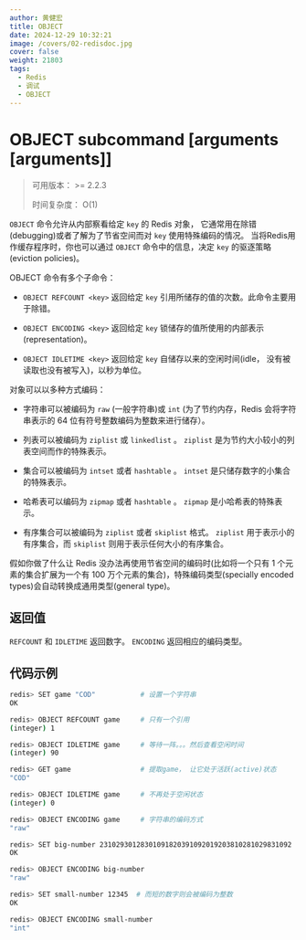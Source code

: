 ```yaml
---
author: 黄健宏
title: OBJECT
date: 2024-12-29 10:32:21
image: /covers/02-redisdoc.jpg
cover: false
weight: 21803
tags:
  - Redis
  - 调试
  - OBJECT
---
```


# OBJECT subcommand [arguments [arguments]]

> 可用版本： >= 2.2.3
> 
> 时间复杂度： O(1)

`OBJECT` 命令允许从内部察看给定 `key` 的 Redis 对象， 它通常用在除错(debugging)或者了解为了节省空间而对 `key` 使用特殊编码的情况。 当将Redis用作缓存程序时，你也可以通过 `OBJECT` 命令中的信息，决定 `key` 的驱逐策略(eviction policies)。

OBJECT 命令有多个子命令：

- `OBJECT REFCOUNT <key>` 返回给定 `key` 引用所储存的值的次数。此命令主要用于除错。
    
- `OBJECT ENCODING <key>` 返回给定 `key` 锁储存的值所使用的内部表示(representation)。
    
- `OBJECT IDLETIME <key>` 返回给定 `key` 自储存以来的空闲时间(idle， 没有被读取也没有被写入)，以秒为单位。
    

对象可以以多种方式编码：

- 字符串可以被编码为 `raw` (一般字符串)或 `int` (为了节约内存，Redis 会将字符串表示的 64 位有符号整数编码为整数来进行储存）。
    
- 列表可以被编码为 `ziplist` 或 `linkedlist` 。 `ziplist` 是为节约大小较小的列表空间而作的特殊表示。
    
- 集合可以被编码为 `intset` 或者 `hashtable` 。 `intset` 是只储存数字的小集合的特殊表示。
    
- 哈希表可以编码为 `zipmap` 或者 `hashtable` 。 `zipmap` 是小哈希表的特殊表示。
    
- 有序集合可以被编码为 `ziplist` 或者 `skiplist` 格式。 `ziplist` 用于表示小的有序集合，而 `skiplist` 则用于表示任何大小的有序集合。
    

假如你做了什么让 Redis 没办法再使用节省空间的编码时(比如将一个只有 1 个元素的集合扩展为一个有 100 万个元素的集合)，特殊编码类型(specially encoded types)会自动转换成通用类型(general type)。

## 返回值

`REFCOUNT` 和 `IDLETIME` 返回数字。 `ENCODING` 返回相应的编码类型。

## 代码示例

```bash
redis> SET game "COD"           # 设置一个字符串
OK

redis> OBJECT REFCOUNT game     # 只有一个引用
(integer) 1

redis> OBJECT IDLETIME game     # 等待一阵。。。然后查看空闲时间
(integer) 90

redis> GET game                 # 提取game， 让它处于活跃(active)状态
"COD"

redis> OBJECT IDLETIME game     # 不再处于空闲状态
(integer) 0

redis> OBJECT ENCODING game     # 字符串的编码方式
"raw"

redis> SET big-number 23102930128301091820391092019203810281029831092  # 非常长的数字会被编码为字符串
OK

redis> OBJECT ENCODING big-number
"raw"

redis> SET small-number 12345  # 而短的数字则会被编码为整数
OK

redis> OBJECT ENCODING small-number
"int"
```
